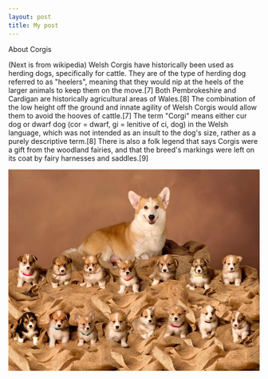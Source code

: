 ```yaml
---
layout: post
title: My post
---
```


About Corgis

(Next is from wikipedia)
Welsh Corgis have historically been used as herding dogs, specifically for cattle. They are of the type of herding dog referred to as "heelers", meaning that they would nip at the heels of the larger animals to keep them on the move.[7] Both Pembrokeshire and Cardigan are historically agricultural areas of Wales.[8] The combination of the low height off the ground and innate agility of Welsh Corgis would allow them to avoid the hooves of cattle.[7] The term "Corgi" means either cur dog or dwarf dog (cor = dwarf, gi = lenitive of ci, dog) in the Welsh language, which was not intended as an insult to the dog's size, rather as a purely descriptive term.[8] There is also a folk legend that says Corgis were a gift from the woodland fairies, and that the breed's markings were left on its coat by fairy harnesses and saddles.[9]

![Corgi](/images/i1vdqt4ksba11.jpg)
